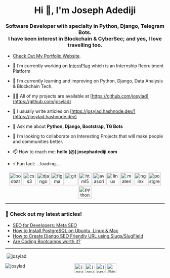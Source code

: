 <h1 align="center">Hi 👋, I'm Joseph Adediji </h1>
<h3 align="center">Software Developer with specialty in Python, Django, Telegram Bots. <br/> I have keen interest in Blockchain & CyberSec; and yes, I love travelling too.</h3>

- [Check Out My Portfolio Website](https://www.josephadediji.com). 

- 🔭 I’m currently working on [InternPlug](https://www.internplug.com) which is an Internship Recruitment Platform
- 🌱 I’m currently learning and improving on Python, Django, Data Analysis & Blockchain Tech. 
- 👨‍💻 All of my projects are available at [https://github.com/josylad](https://github.com/josylad)
- 📝 I usually write articles on [https://josylad.hashnode.dev/](https://josylad.hashnode.dev) 
- 💬 Ask me about **Python, Django, Bootstrap, TG Bots**
- 👯 I’m looking to collaborate on Interesting Projects that will make people and communities better. 
- 📫 How to reach me: **hello [@] josephadediji.com**
- ⚡ Fun fact: ...loading....

<p align="center"><img src="https://devicons.github.io/devicon/devicon.git/icons/bootstrap/bootstrap-plain.svg" alt="bootstrap" width="40" height="40"/> <img src="https://devicons.github.io/devicon/devicon.git/icons/css3/css3-original-wordmark.svg" alt="css3" width="40" height="40"/> <img src="https://devicons.github.io/devicon/devicon.git/icons/django/django-original.svg" alt="django" width="40" height="40"/> <img src="https://www.vectorlogo.zone/logos/figma/figma-icon.svg" alt="figma" width="40" height="40"/> <img src="https://www.vectorlogo.zone/logos/git-scm/git-scm-icon.svg" alt="git" width="40" height="40"/> <img src="https://devicons.github.io/devicon/devicon.git/icons/html5/html5-original-wordmark.svg" alt="html5" width="40" height="40"/> <img src="https://devicons.github.io/devicon/devicon.git/icons/javascript/javascript-original.svg" alt="javascript" width="40" height="40"/> <img src="https://devicons.github.io/devicon/devicon.git/icons/linux/linux-original.svg" alt="linux" width="40" height="40"/> <img src="https://raw.githubusercontent.com/prplx/svg-logos/5585531d45d294869c4eaab4d7cf2e9c167710a9/svg/materialize.svg" alt="materialize" width="40" height="40"/> <img src="https://devicons.github.io/devicon/devicon.git/icons/nginx/nginx-original.svg" alt="nginx" width="40" height="40"/> <img src="https://devicons.github.io/devicon/devicon.git/icons/postgresql/postgresql-original-wordmark.svg" alt="postgresql" width="40" height="40"/> <img src="https://devicons.github.io/devicon/devicon.git/icons/python/python-original.svg" alt="python" width="40" height="40"/></p>


------

### 📝 Check out my latest articles!
<!-- BLOG-POST-LIST:START -->
- [SEO for Developers: Meta SEO](https://josylad.hashnode.dev/seo-for-developers-meta-seo)
- [How to Install PostgreSQL on Ubuntu, Linux & Mac](https://josylad.hashnode.dev/how-to-install-postgresql-on-ubuntu-linux-mac)
- [How to Create Django SEO Friendly URL using Slugs/SlugField](https://josylad.hashnode.dev/how-to-create-django-seo-friendly-url-using-slugsslugfield)
- [Are Coding Bootcamps worth it?](https://josylad.hashnode.dev/are-coding-bootcamps-worth-it)
<!-- BLOG-POST-LIST:END -->

------

<p>&nbsp;<img align="center" src="https://github-readme-stats.vercel.app/api?username=josylad&show_icons=true" alt="josylad" /></p> 

<p><img align="left" src="https://github-readme-stats.vercel.app/api/top-langs/?username=josylad&layout=compact&hide=html" alt="josylad" /></p>


<p align="center">
<a href="https://dev.to/josylad" target="blank"><img align="center" src="https://cdn.jsdelivr.net/npm/simple-icons@3.0.1/icons/dev-dot-to.svg" alt="josylad" height="30" width="30" /></a>
<a href="https://twitter.com/josylad" target="blank"><img align="center" src="https://cdn.jsdelivr.net/npm/simple-icons@3.0.1/icons/twitter.svg" alt="josylad" height="30" width="30" /></a>
<a href="https://linkedin.com/in/josylad" target="blank"><img align="center" src="https://cdn.jsdelivr.net/npm/simple-icons@3.0.1/icons/linkedin.svg" alt="josylad" height="30" width="30" /></a>
<a href="https://josylad.hashnode.dev/" target="blank"><img align="center" src="https://cdn.jsdelivr.net/npm/simple-icons@3.0.1/icons/medium.svg" alt="@josylad" height="30" width="30" /></a>
</p>
<!--
**josylad/Josylad** is a ✨ _special_ ✨ repository because its `README.md` (this file) appears on your GitHub profile.

Here are some ideas to get you started:

- 🔭 I’m currently working on ...
- 🌱 I’m currently learning ...
- 👯 I’m looking to collaborate on ...
- 🤔 I’m looking for help with ...
- 💬 Ask me about ...
- 📫 How to reach me: ...
- 😄 Pronouns: ...
- ⚡ Fun fact: ...
-->

